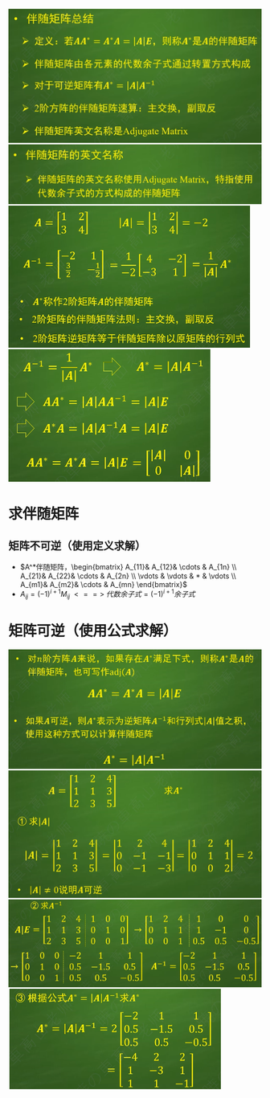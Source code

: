 ![](../photo/Pasted%20image%2020240617172129.png)
![](../photo/Pasted%20image%2020240617172209.png)
![](../photo/Pasted%20image%2020240617172830.png)
![](../photo/Pasted%20image%2020240617172805.png)
# 求伴随矩阵
## 矩阵不可逆（使用定义求解）
- $A^*伴随矩阵，\begin{bmatrix}  A_{11}& A_{12}& \cdots  & A_{1n} \\  A_{21}& A_{22}& \cdots  & A_{2n} \\  \vdots & \vdots & * & \vdots \\  A_{m1}& A_{m2}& \cdots  & A_{mn} \end{bmatrix}$
- $A_{ij}=(-1)^{i+1}M_{ij} \;<==>\; 代数余子式 = (-1)^{i+1}余子式$

# 矩阵可逆（使用公式求解）

![](../photo/Pasted%20image%2020240617172738.png)
![](../photo/Pasted%20image%2020240617172334.png)
![](../photo/Pasted%20image%2020240617172308.png)
![](../photo/Pasted%20image%2020240617172321.png)

